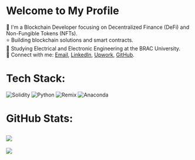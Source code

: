 # Welcome to My Profile
🌠 I'm a Blockchain Developer focusing on Decentralized Finance (DeFi) and Non-Fungible Tokens (NFTs).<br>
⭐ Building blockchain solutions and smart contracts.<br>
🪪 Studying Electrical and Electronic Engineering at the BRAC University.<br>
🔗 Connect with me: [Email](mailto:seinsuha@gmail.com), [LinkedIn](https://www.linkedin.com/in/sesuha), [Upwork](https://www.upwork.com/freelancers/~012dfd69a49779de4c?mp_source=share), [GitHub](https://github.com/sesuha).

# Tech Stack:
![Solidity](https://img.shields.io/badge/Solidity-%23363636.svg?style=for-the-badge&logo=solidity&logoColor=white) ![Python](https://img.shields.io/badge/python-3670A0?style=for-the-badge&logo=python&logoColor=ffdd54) ![Remix](https://img.shields.io/badge/remix-%23000.svg?style=for-the-badge&logo=remix&logoColor=white) ![Anaconda](https://img.shields.io/badge/Anaconda-%2344A833.svg?style=for-the-badge&logo=anaconda&logoColor=white)
# GitHub Stats:
![](https://github-readme-stats.vercel.app/api?username=sesuha&theme=dark&hide_border=false&include_all_commits=false&count_private=false)<br/>
---
[![](https://visitcount.itsvg.in/api?id=sesuha&icon=9&color=1)](https://visitcount.itsvg.in)

<!-- Proudly created with GPRM ( https://gprm.itsvg.in ) -->
